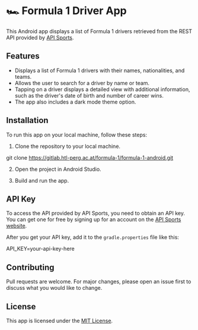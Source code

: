 # 🏎️ Formula 1 Driver App

This Android app displays a list of Formula 1 drivers retrieved from the REST API provided by [API Sports](https://rapidapi.com/api-sports/api/api-formula-1). 

## Features

- Displays a list of Formula 1 drivers with their names, nationalities, and teams.
- Allows the user to search for a driver by name or team.
- Tapping on a driver displays a detailed view with additional information, such as the driver's date of birth and number of career wins.
- The app also includes a dark mode theme option.

## Installation

To run this app on your local machine, follow these steps:

1. Clone the repository to your local machine.

git clone https://gitlab.htl-perg.ac.at/formula-1/formula-1-android.git

2. Open the project in Android Studio.

3. Build and run the app.

## API Key

To access the API provided by API Sports, you need to obtain an API key. You can get one for free by signing up for an account on the [API Sports website](https://rapidapi.com/api-sports/api/api-formula-1/pricing).

After you get your API key, add it to the `gradle.properties` file like this:

API_KEY=your-api-key-here


## Contributing

Pull requests are welcome. For major changes, please open an issue first to discuss what you would like to change.

## License

This app is licensed under the [MIT License](https://github.com/your-username/formula-1-driver-app/blob/main/LICENSE).
